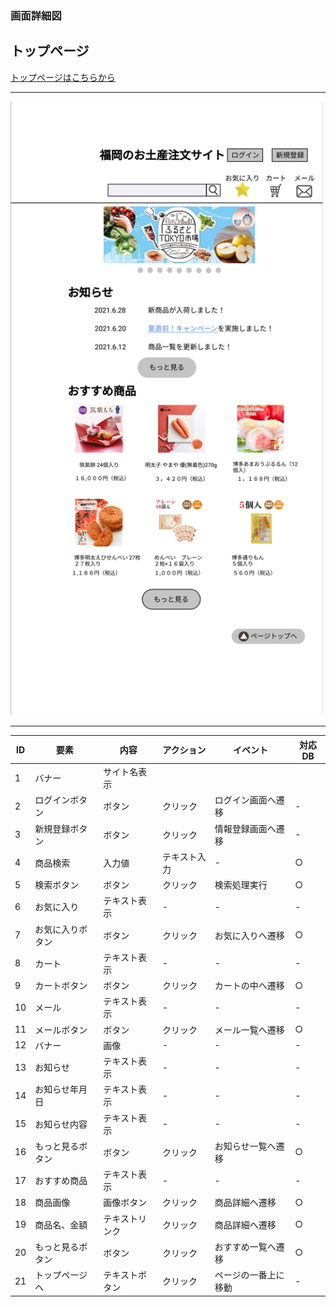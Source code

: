 ### 画面詳細図
## トップページ
[トップページはこちらから](https://www.figma.com/file/rTK3PbTy0p6beZi5GciOc1/トップページ?node-id=0%3A1)
****
<img src="../img/トップページ.png" width="500">

****
| ID | 要素 | 内容 | アクション | イベント | 対応DB |
|----|------|------|------------|----------|--------|
|1   |バナー|サイト名表示|      |          |        |
|2   |ログインボタン|ボタン|クリック|ログイン画面へ遷移|-|
|3   |新規登録ボタン|ボタン|クリック|情報登録画面へ遷移|-|
|4   |商品検索|入力値|テキスト入力|-|○|
|5   |検索ボタン|ボタン|クリック|検索処理実行|○|
|6   |お気に入り|テキスト表示|-|-|-|
|7   |お気に入りボタン|ボタン|クリック|お気に入りへ遷移|○|
|8   |カート|テキスト表示|-|-|-|
|9   |カートボタン|ボタン|クリック|カートの中へ遷移|○|
|10  |メール|テキスト表示|-|-|-|
|11  |メールボタン|ボタン|クリック|メール一覧へ遷移|○|
|12  |バナー|画像|-|-|-|
|13  |お知らせ|テキスト表示|-|-|-|
|14  |お知らせ年月日|テキスト表示|-|-|-|
|15  |お知らせ内容|テキスト表示|-|-|-|
|16  |もっと見るボタン|ボタン|クリック|お知らせ一覧へ遷移|○|
|17  |おすすめ商品|テキスト表示|-|-|-|
|18  |商品画像|画像ボタン|クリック|商品詳細へ遷移|○|
|19  |商品名、金額|テキストリンク|クリック|商品詳細へ遷移|○|
|20  |もっと見るボタン|ボタン|クリック|おすすめ一覧へ遷移|○|
|21  |トップページへ|テキストボタン|クリック|ページの一番上に移動|-|
